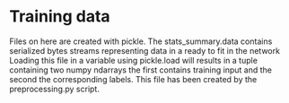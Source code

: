 # Training data

Files on here are created with pickle.
The stats_summary.data contains serialized bytes streams representing data in a ready to fit in the network
Loading this file in a variable using pickle.load will results in a tuple containing two numpy ndarrays the first contains training input and the second the corresponding labels.
This file has been created by the preprocessing.py script. 